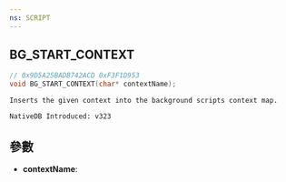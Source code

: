 ```yaml
---
ns: SCRIPT
---
```

## BG_START_CONTEXT

```c
// 0x9D5A25BADB742ACD 0xF3F1D953
void BG_START_CONTEXT(char* contextName);
```

```
Inserts the given context into the background scripts context map.

NativeDB Introduced: v323
```

## 參數
* **contextName**:
